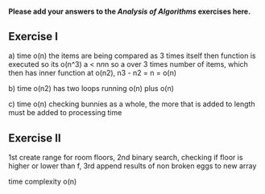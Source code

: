 #### Please add your answers to the ***Analysis of  Algorithms*** exercises here.

## Exercise I

a)
time o(n) the items are being compared as 3 times itself then function is executed so its o(n^3) a < n*n*n so a over 3 times number of items, which then has inner function at o(n2),      n3 - n2 = n = o(n)

b)
time o(n2) has two loops running o(n) plus o(n)

c)
time o(n) checking bunnies as a whole, the more that is added to length must be added to processing time  
## Exercise II
1st create range for room floors,
2nd binary search, checking if floor is higher or lower than f,
3rd append results of non broken eggs to new array

time complexity o(n)

